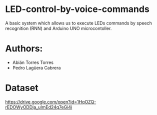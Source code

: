 # LED-control-by-voice-commands
A basic system which allows us to execute LEDs commands by speech recognition (RNN) and Arduino UNO microcontoller.
# Authors:
* Abián Torres Torres
* Pedro Lagüera Cabrera
# Dataset
https://drive.google.com/open?id=1HqOZQ-rEDOWyODDja_uImEd24q7eGi4i
